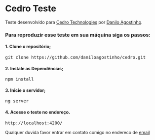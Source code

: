 # Cedro Teste

Teste desenvolvido para <a href="http://www.cedrotech.com/" target="_blank">Cedro Technologies</a> por <a href="https://www.linkedin.com/in/danilo-silva-74a2259b" target="_blank">Danilo Agostinho</a>.

### Para reproduzir esse teste em sua máquina siga os passos:

#### 1. Clone o repositório;
<pre>
git clone https://github.com/daniloagostinho/cedro.git
</pre> 

#### 2. Instale as Dependências;
<pre>
npm install 
</pre> 

#### 3. Inicie o servidor;
<pre>
ng server
</pre> 

#### 4. Acesse o teste no endereço.
<pre>
http://localhost:4200/
</pre>

Qualquer duvida favor entrar em contato comigo no endereco de <a href="mailto:danilodev.silva@gmail.com">email</a>
